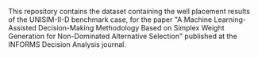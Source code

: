 This repository contains the dataset containing the well placement results of the UNISIM-II-D benchmark case, 
for the paper "A Machine Learning-Assisted Decision-Making Methodology Based on Simplex Weight Generation for Non-Dominated Alternative Selection" published at the INFORMS Decision Analysis journal. 


